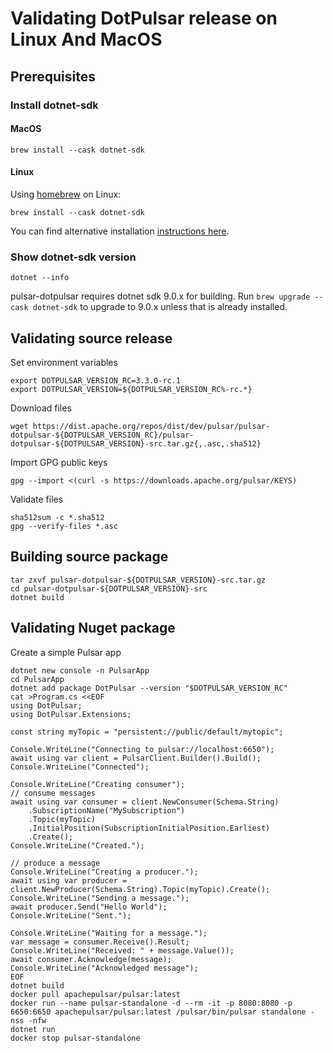 ﻿# Validating DotPulsar release on Linux And MacOS

## Prerequisites

### Install dotnet-sdk

#### MacOS

```shell
brew install --cask dotnet-sdk
```

#### Linux

Using [homebrew](https://brew.sh/) on Linux:

```shell
brew install --cask dotnet-sdk
```

You can find alternative installation [instructions here](https://learn.microsoft.com/en-us/dotnet/core/install/linux?WT.mc_id=dotnet-35129-website).

### Show dotnet-sdk version

```
dotnet --info
```

pulsar-dotpulsar requires dotnet sdk 9.0.x for building. Run `brew upgrade --cask dotnet-sdk` to upgrade to 9.0.x unless that is already installed.


## Validating source release

Set environment variables
```shell
export DOTPULSAR_VERSION_RC=3.3.0-rc.1
export DOTPULSAR_VERSION=${DOTPULSAR_VERSION_RC%-rc.*}
```

Download files
```shell
wget https://dist.apache.org/repos/dist/dev/pulsar/pulsar-dotpulsar-${DOTPULSAR_VERSION_RC}/pulsar-dotpulsar-${DOTPULSAR_VERSION}-src.tar.gz{,.asc,.sha512}
```

Import GPG public keys
```shell
gpg --import <(curl -s https://downloads.apache.org/pulsar/KEYS)
```

Validate files
```shell
sha512sum -c *.sha512
gpg --verify-files *.asc
```

## Building source package

```shell
tar zxvf pulsar-dotpulsar-${DOTPULSAR_VERSION}-src.tar.gz
cd pulsar-dotpulsar-${DOTPULSAR_VERSION}-src
dotnet build
```

## Validating Nuget package

Create a simple Pulsar app
```shell
dotnet new console -n PulsarApp
cd PulsarApp
dotnet add package DotPulsar --version "$DOTPULSAR_VERSION_RC"
cat >Program.cs <<EOF
using DotPulsar;
using DotPulsar.Extensions;

const string myTopic = "persistent://public/default/mytopic";

Console.WriteLine("Connecting to pulsar://localhost:6650");
await using var client = PulsarClient.Builder().Build();
Console.WriteLine("Connected");

Console.WriteLine("Creating consumer");
// consume messages
await using var consumer = client.NewConsumer(Schema.String)
    .SubscriptionName("MySubscription")
    .Topic(myTopic)
    .InitialPosition(SubscriptionInitialPosition.Earliest)
    .Create();
Console.WriteLine("Created.");

// produce a message
Console.WriteLine("Creating a producer.");
await using var producer = client.NewProducer(Schema.String).Topic(myTopic).Create();
Console.WriteLine("Sending a message.");
await producer.Send("Hello World");
Console.WriteLine("Sent.");

Console.WriteLine("Waiting for a message.");
var message = consumer.Receive().Result;
Console.WriteLine("Received: " + message.Value());
await consumer.Acknowledge(message);
Console.WriteLine("Acknowledged message");
EOF
dotnet build
docker pull apachepulsar/pulsar:latest
docker run --name pulsar-standalone -d --rm -it -p 8080:8080 -p 6650:6650 apachepulsar/pulsar:latest /pulsar/bin/pulsar standalone -nss -nfw
dotnet run
docker stop pulsar-standalone
```
